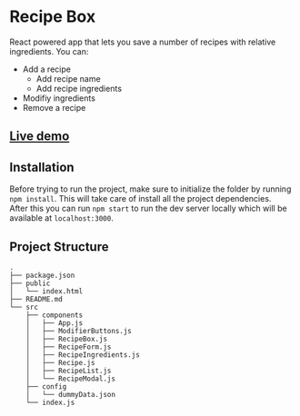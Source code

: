 # Recipe Box

React powered app that lets you save a number of recipes with relative ingredients. You can:  
* Add a recipe
  * Add recipe name
  * Add recipe ingredients
* Modifiy ingredients
* Remove a recipe 

## [Live demo](https://fcc-recipe-box-hklglvtoqb.now.sh)

## Installation

Before trying to run the project, make sure to initialize the folder by running ```npm install```.
This will take care of install all the project dependencies.  
After this you can run ```npm start``` to run the dev server locally which will be available at ```localhost:3000```.  

## Project Structure

```
.
├── package.json
├── public
│   └── index.html
├── README.md
└── src
    ├── components
    │   ├── App.js
    │   ├── ModifierButtons.js
    │   ├── RecipeBox.js
    │   ├── RecipeForm.js
    │   ├── RecipeIngredients.js
    │   ├── Recipe.js
    │   ├── RecipeList.js
    │   └── RecipeModal.js
    ├── config
    │   └── dummyData.json
    └── index.js

```

